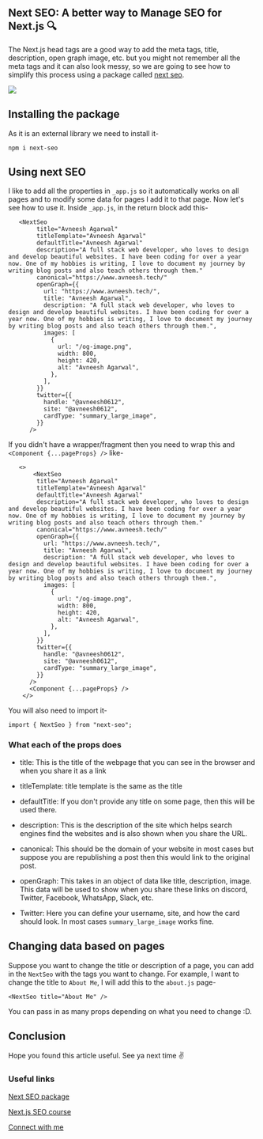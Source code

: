 ## Next SEO: A better way to Manage SEO for Next.js 🔍

The Next.js head tags are a good way to add the meta tags, title, description, open graph image, etc. but you might not remember all the meta tags and it can also look messy, so we are going to see how to simplify this process using a package called  [next seo](https://www.npmjs.com/package/next-seo).

![](https://encrypted-tbn0.gstatic.com/images?q=tbn:ANd9GcQSbuvi5L1jobUfUGX6vQH4esEeKJMjATzx6V9mLqTWW04G8C8ie3AZs1L5ChjFGjQ74TQ&usqp=CAU)

## Installing the package
As it is an external library we need to install it-

```
npm i next-seo
```


## Using next SEO

I like to add all the properties in `_app.js` so it automatically works on all pages and to modify some data for pages I add it to that page. Now let's see how to use it. Inside `_app.js`, in the return block add this-

```
   <NextSeo
        title="Avneesh Agarwal"
        titleTemplate="Avneesh Agarwal"
        defaultTitle="Avneesh Agarwal"
        description="A full stack web developer, who loves to design and develop beautiful websites. I have been coding for over a year now. One of my hobbies is writing, I love to document my journey by writing blog posts and also teach others through them."
        canonical="https://www.avneesh.tech/"
        openGraph={{
          url: "https://www.avneesh.tech/",
          title: "Avneesh Agarwal",
          description: "A full stack web developer, who loves to design and develop beautiful websites. I have been coding for over a year now. One of my hobbies is writing, I love to document my journey by writing blog posts and also teach others through them.",
          images: [
            {
              url: "/og-image.png",
              width: 800,
              height: 420,
              alt: "Avneesh Agarwal",
            },
          ],
        }}
        twitter={{
          handle: "@avneesh0612",
          site: "@avneesh0612",
          cardType: "summary_large_image",
        }}
      />
```

If you didn't have a wrapper/fragment then you need to wrap this and `<Component {...pageProps} />` like-

```
   <>
       <NextSeo
        title="Avneesh Agarwal"
        titleTemplate="Avneesh Agarwal"
        defaultTitle="Avneesh Agarwal"
        description="A full stack web developer, who loves to design and develop beautiful websites. I have been coding for over a year now. One of my hobbies is writing, I love to document my journey by writing blog posts and also teach others through them."
        canonical="https://www.avneesh.tech/"
        openGraph={{
          url: "https://www.avneesh.tech/",
          title: "Avneesh Agarwal",
          description: "A full stack web developer, who loves to design and develop beautiful websites. I have been coding for over a year now. One of my hobbies is writing, I love to document my journey by writing blog posts and also teach others through them.",
          images: [
            {
              url: "/og-image.png",
              width: 800,
              height: 420,
              alt: "Avneesh Agarwal",
            },
          ],
        }}
        twitter={{
          handle: "@avneesh0612",
          site: "@avneesh0612",
          cardType: "summary_large_image",
        }}
      />
      <Component {...pageProps} />
    </>
```

You will also need to import it-

```
import { NextSeo } from "next-seo";
```


### What each of the props does


- title: This is the title of the webpage that you can see in the browser and when you share it as a link

- titleTemplate: title template is the same as the title

- defaultTitle: If you don't provide any title on some page, then this will be used there.

- description: This is the description of the site which helps search engines find the websites and is also shown when you share the URL.

- canonical: This should be the domain of your website in most cases but suppose you are republishing a post then this would link to the original post.

- openGraph: This takes in an object of data like title, description, image. This data will be used to show when you share these links on discord, Twitter, Facebook, WhatsApp, Slack, etc.

- Twitter: Here you can define your username, site, and how the card should look. In most cases `summary_large_image` works fine.


## Changing data based on pages

Suppose you want to change the title or description of a page, you can add in the `NextSeo` with the tags you want to change. For example, I want to change the title to `About Me`, I will add this to the `about.js` page-

```
<NextSeo title="About Me" />
```

You can pass in as many props depending on what you need to change :D.

## Conclusion

Hope you found this article useful. See ya next time ✌️


### Useful links

[Next SEO package](https://www.npmjs.com/package/next-seo)

[Next.js SEO course](https://nextjs.org/learn/seo/introduction-to-seo)

[Connect with me](https://links.avneesh.tech/)